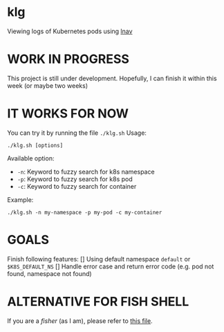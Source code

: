 # klg
Viewing logs of Kubernetes pods using [lnav](https://lnav.org/)

# WORK IN PROGRESS
This project is still under development. Hopefully, I can finish it within this week (or maybe two weeks)

# IT WORKS FOR NOW
You can try it by running the file `./klg.sh`
Usage:
```
./klg.sh [options]
```

Available option:
- `-n`: Keyword to fuzzy search for k8s namespace
- `-p`: Keyword to fuzzy search for k8s pod
- `-c`: Keyword to fuzzy search for container

Example:
```
./klg.sh -n my-namespace -p my-pod -c my-container
```

# GOALS
Finish following features:
[] Using default namespace `default` or `$K8S_DEFAULT_NS`
[] Handle error case and return error code (e.g. pod not found, namespace not found)


# ALTERNATIVE FOR FISH SHELL
If you are a *fisher* (as I am), please refer to [this file](https://github.com/haphamdev/dot-files/blob/master/fish/functions/klg.fish).
